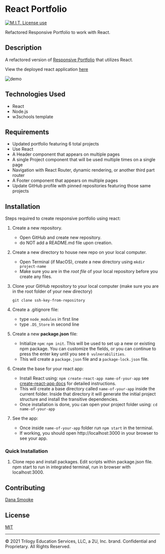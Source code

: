 # React Portfolio

<span align="left">

<a href="https://img.shields.io/badge/License-MIT-brightgreen?style=plastic"><img alt="M.I.T. License use" src="https://img.shields.io/badge/License-MIT-brightgreen?style=plastic"/></a>

Refactored Responsive Portfolio to work with React.

## Description

A refactored version of [Responsive Portfolio](https://github.com/dsmooke/responsive-portfolio) that utilizes React.

View the deployed react application [here](https://dsmooke.github.io/react-portfolio/)

![demo](./public/imgs/react-portfolio-demo.png)

## Technologies Used

- React
- Node.js
- w3schools template

## Requirements

- Updated portfolio featuring 6 total projects
- Use React
- A Header component that appears on multiple pages
- A single Project component that will be used multiple times on a single page
- Navigation with React Router, dynamic rendering, or another third part router
- A Footer component that appears on multiple pages
- Update GitHub profile with pinned repositories featuring those same projects

## Installation

Steps required to create responsive portfolio using react:

1. Create a new repository.
   - Open GitHub and create new repository.
   - do NOT add a README.md file upon creation.
2. Create a new directory to house new repo on your local computer.
   - Open Terminal (if MacOS), create a new directory using `mkdir project-name`
   - Make sure you are in the _root file_ of your local repository before you create any files.
3. Clone your GitHub repository to your local computer (make sure you are in the root folder of your new directory)
   ```
   git clone ssh-key-from-repository
   ```
4. Create a .gitignore file:

   - type `node_modules` in first line
   - type `.DS_Store` in second line

5. Create a new **package.json** file:

   - Initialize `npm`: `npm init`. This will be used to set up a new or existing npm package. You can customize the fields, or you can continue to press the enter key until you see `0 vulnerabilities`.
   - This will create a `package.json` file and a `package-lock.json` file.

6. Create the base for your react app:

   - Install React using: `npm create-react-app name-of-your-app` see [create-react-app docs](https://create-react-app.dev/docs/getting-started/) for detailed instructions.
   - This will create a base directory called `name-of-your-app` inside the current folder. Inside that directory it will generate the initial project structure and install the transitive dependencies.
   - Once installation is done, you can open your project folder using: `cd name-of-your-app`

7. See the app:
   - Once inside `name-of-your-app` folder run `npm start` in the terminal.
   - If working, you should open http://localhost:3000 in your browser to see your app.

### Quick Installation

1. Clone repo and install packages. Edit scripts within package.json file. npm start to run in integrated terminal, run in browser with localhost:3000.

## Contributing

[Dana Smooke]("https://github.com/dsmooke")

## License

[MIT]("https://opensource.org/licenses/MIT")

---

© 2021 Trilogy Education Services, LLC, a 2U, Inc. brand. Confidential and Proprietary. All Rights Reserved.
